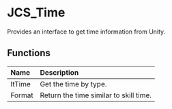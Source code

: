 # JCS_Time

Provides an interface to get time information from Unity.

## Functions

| Name   | Description                            |
|:-------|:---------------------------------------|
| ItTime | Get the time by type.                  |
| Format | Return the time similar to skill time. |
